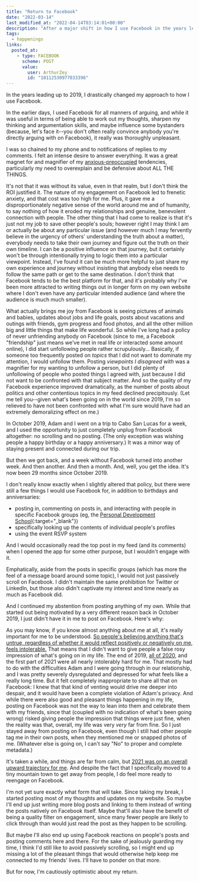 ```yaml
---
title: "Return to Facebook"
date: "2022-03-14"
last_modified_at: "2022-04-14T03:14:01+00:00"
description: "After a major shift in how I use Facebook in the years leading up to 2019, I took an extended break. Now I'm back. Sort of."
tags:
  - happenings
links:
  posted_at:
    - type: FACEBOOK
      scheme: POST
      value:
        user: ArthurZey
        id: "10112530977033396"
---
```


In the years leading up to 2019, I drastically changed my approach to how I use Facebook.

In the earlier days, I used Facebook for all manners of arguing, and while it was useful in terms of being able to work out my thoughts, sharpen my thinking and argumentation skills, and maybe influence some bystanders (because, let's face it--you don't often really convince anybody you're directly arguing with on Facebook), it really was thoroughly unpleasant.

I was so chained to my phone and to notifications of replies to my comments. I felt an intense desire to answer everything. It was a great magnet for and magnifier of my [anxious-preoccupied](/personality-and-behavioral-profiles/#attachment-style) tendencies, particularly my need to overexplain and be defensive about ALL THE THINGS.

It's not that it was without its value, even in that realm, but I don't think the ROI justified it. The nature of my engagement on Facebook led to frenetic anxiety, and that cost was too high for me. Plus, it gave me a disproportionately negative sense of the world around me and of humanity, to say nothing of how it eroded my relationships and genuine, benevolent connection with people. The other thing that I had come to realize is that it's just not my job to save other people's souls; however right I may think I am or actually be about any particular issue (and however much I may fervently believe in the urgency of others' understanding the truth about a matter), everybody needs to take their own journey and figure out the truth on their own timeline. I can be a positive influence on that journey, but it certainly won't be through intentionally trying to logic them into a particular viewpoint. Instead, I've found it can be much more helpful to just share my own experience and journey without insisting that anybody else needs to follow the same path or get to the same destination. I don't think that Facebook tends to be the best platform for that, and it's probably why I've been more attracted to writing things out in longer form on my own website where I don't even have any particular intended audience (and where the audience is much much smaller).

What actually brings me joy from Facebook is seeing pictures of animals and babies, updates about jobs and life goals, posts about vacations and outings with friends, gym progress and food photos, and all the other million big and little things that make life wonderful. So while I've long had a policy of never unfriending anybody on Facebook (since to me, a Facebook "friendship" just means we've met in real life or interacted some amount online), I did start unfollowing people rather scrupulously... Basically, if someone too frequently posted on _topics_ that I did not want to dominate my attention, I would unfollow them. Posting _viewpoints I disagreed with_ was a magnifier for my wanting to unfollow a person, but I did plenty of unfollowing of people who posted things I agreed with, just because I did not want to be confronted with that subject matter. And so the quality of my Facebook experience improved dramatically, as the number of posts about politics and other contentious topics in my feed declined precipitously. (Let me tell you--given what's been going on in the world since 2019, I'm so relieved to have not been confronted with what I'm sure would have had an extremely demoralizing effect on me.)

In October 2019, Adam and I went on a trip to Cabo San Lucas for a week, and I used the opportunity to just completely unplug from Facebook altogether: no scrolling and no posting. (The only exception was wishing people a happy birthday or a happy anniversary.) It was a minor way of staying present and connected during our trip.

But then we got back, and a week without Facebook turned into another week. And then another. And then a month. And, well, you get the idea. It's now been 29 months since October 2019.

I don't really know exactly when I slightly altered that policy, but there were still a few things I would use Facebook for, in addition to birthdays and anniversaries:

* posting in, commenting on posts in, and interacting with people in specific Facebook groups (eg, the [Personal Development School](https://www.facebook.com/groups/461389461257253){:target="&lowbar;blank"})
* specifically looking up the contents of individual people's profiles
* using the event RSVP system

And I would occasionally read the top post in my feed (and its comments) when I opened the app for some other purpose, but I wouldn't engage with it.

Emphatically, aside from the posts in specific groups (which has more the feel of a message board around some topic), I would not just passively scroll on Facebook. I didn't maintain the same prohibition for Twitter or LinkedIn, but those also didn't captivate my interest and time nearly as much as Facebook did.

And I continued my abstention from posting anything of my own. While that started out being motivated by a very different reason back in October 2019, I just didn't have it in me to post on Facebook. Here's why:

As you may know, if you know almost anything about me at all, it's really important for me to be understood. [So people's believing anything that's untrue, regardless of whether it would reflect positively or negatively on me, feels intolerable.](/misunderstood/) That means that I didn't want to give people a false rosy impression of what's going on in my life. The end of 2019, [all of 2020](/blog/2021-01-01/2020-retrospective/), and the first part of 2021 were all nearly intolerably hard for me. That mostly had to do with the difficulties Adam and I were going through in our relationship, and I was pretty severely dysregulated and depressed for what feels like a really long time. But it felt completely inappropriate to share all that on Facebook: I knew that that kind of venting would drive me deeper into despair, and it would have been a complete violation of Adam's privacy. And while there were also good and pleasant things happening in my life, posting on Facebook was not the way to lean into them and celebrate them with my friends, since that (coupled with no indication of what's been going wrong) risked giving people the impression that things were just fine, when the reality was that, overall, my life was very _very_ far from fine. So I just stayed away from posting on Facebook, even though I still had other people tag me in their own posts, when they mentioned me or snapped photos of me. (Whatever else is going on, I can't say "No" to proper and complete metadata.)

It's taken a while, and things are far from calm, but [2021 was on an overall upward trajectory for me](/blog/2022-01-01/2021-retrospective/). And despite the fact that I specifically moved to a tiny mountain town to get away from people, I do feel more ready to reengage on Facebook.

I'm not yet sure exactly what form that will take. Since taking my break, I started posting most of my thoughts and updates on my website. So maybe I'll end up just writing more blog posts and linking to them instead of writing the posts natively on Facebook itself. Maybe that'll also have the benefit of being a quality filter on engagement, since many fewer people are likely to click through than would just read the post as they happen to be scrolling.

But maybe I'll also end up using Facebook reactions on people's posts and posting comments here and there. For the sake of jealously guarding my time, I think I'd still like to avoid passively scrolling, so I might end up missing a lot of the pleasant things that would otherwise help keep me connected to my friends' lives. I'll have to ponder on that more.

But for now, I'm cautiously optimistic about my return.
